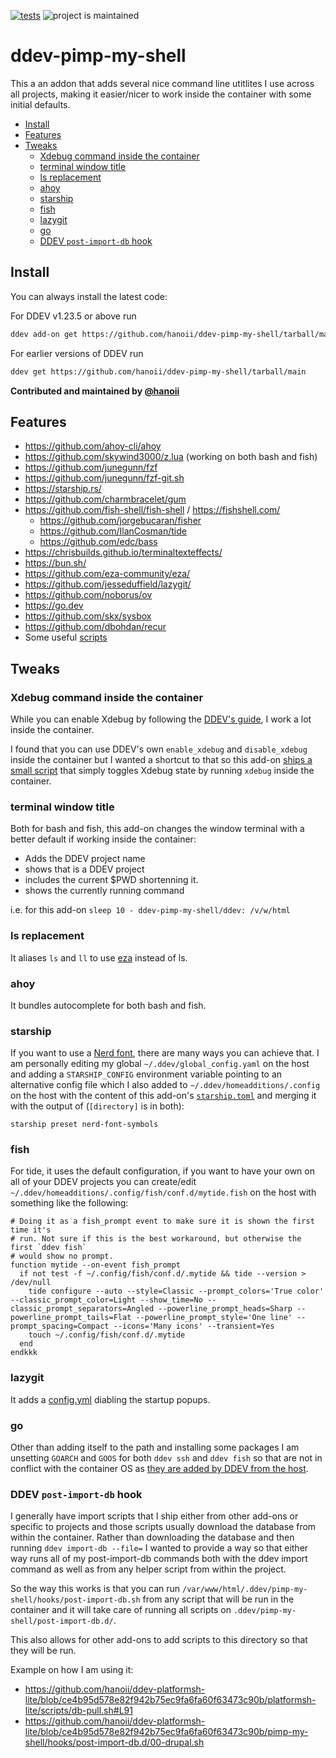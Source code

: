 [![tests](https://github.com/hanoii/ddev-pimp-my-shell/actions/workflows/tests.yml/badge.svg)](https://github.com/hanoii/ddev-pimp-my-shell/actions/workflows/tests.yml)
![project is maintained](https://img.shields.io/maintenance/yes/2024.svg)

# ddev-pimp-my-shell <!-- omit in toc -->

This a an addon that adds several nice command line utitlites I use across all
projects, making it easier/nicer to work inside the container with some initial
defaults.

<!-- toc -->

- [Install](#install)
- [Features](#features)
- [Tweaks](#tweaks)
  * [Xdebug command inside the container](#xdebug-command-inside-the-container)
  * [terminal window title](#terminal-window-title)
  * [ls replacement](#ls-replacement)
  * [ahoy](#ahoy)
  * [starship](#starship)
  * [fish](#fish)
  * [lazygit](#lazygit)
  * [go](#go)
  * [DDEV `post-import-db` hook](#ddev-post-import-db-hook)

<!-- tocstop -->

## Install

You can always install the latest code:

For DDEV v1.23.5 or above run

```sh
ddev add-on get https://github.com/hanoii/ddev-pimp-my-shell/tarball/main
```

For earlier versions of DDEV run

```sh
ddev get https://github.com/hanoii/ddev-pimp-my-shell/tarball/main
```

**Contributed and maintained by [@hanoii](https://github.com/hanoii)**

## Features

- https://github.com/ahoy-cli/ahoy
- https://github.com/skywind3000/z.lua (working on both bash and fish)
- https://github.com/junegunn/fzf
- https://github.com/junegunn/fzf-git.sh
- https://starship.rs/
- https://github.com/charmbracelet/gum
- https://github.com/fish-shell/fish-shell / https://fishshell.com/
  - https://github.com/jorgebucaran/fisher
  - https://github.com/IlanCosman/tide
  - https://github.com/edc/bass
- https://chrisbuilds.github.io/terminaltexteffects/
- https://bun.sh/
- https://github.com/eza-community/eza/
- https://github.com/jesseduffield/lazygit/
- https://github.com/noborus/ov
- https://go.dev
- https://github.com/skx/sysbox
- https://github.com/dbohdan/recur
- Some useful [scripts](pimp-my-shell/scripts)

## Tweaks

### Xdebug command inside the container

While you can enable Xdebug by following the [DDEV's guide][ddev-xdebug], I work
a lot inside the container.

I found that you can use DDEV's own `enable_xdebug` and `disable_xdebug` inside
the container but I wanted a shortcut to that so this add-on
[ships a small script](homeadditions/.local/bin/xdebug) that simply toggles
Xdebug state by running `xdebug` inside the container.

[ddev-xdebug]:
  https://ddev.readthedocs.io/en/stable/users/debugging-profiling/step-debugging/

### terminal window title

Both for bash and fish, this add-on changes the window terminal with a better
default if working inside the container:

- Adds the DDEV project name
- shows that is a DDEV project
- includes the current $PWD shortenning it.
- shows the currently running command

i.e. for this add-on `sleep 10 - ddev-pimp-my-shell/ddev: /v/w/html`

### ls replacement

It aliases `ls` and `ll` to use [eza](https://github.com/eza-community/eza/)
instead of ls.

### ahoy

It bundles autocomplete for both bash and fish.

### starship

If you want to use a [Nerd font](https://starship.rs/presets/nerd-font), there
are many ways you can achieve that. I am personally editing my global
`~/.ddev/global_config.yaml` on the host and adding a `STARSHIP_CONFIG`
environment variable pointing to an alternative config file which I also added
to `~/.ddev/homeadditions/.config` on the host with the content of this add-on's
[`starship.toml`](homeadditions/.config/starship.toml) and merging it with the
output of (`[directory]` is in both):

```
starship preset nerd-font-symbols
```

### fish

For tide, it uses the default configuration, if you want to have your own on all
of your DDEV projects you can create/edit
`~/.ddev/homeadditions/.config/fish/conf.d/mytide.fish` on the host with
something like the following:

```fish
# Doing it as a fish_prompt event to make sure it is shown the first time it's
# run. Not sure if this is the best workaround, but otherwise the first `ddev fish`
# would show no prompt.
function mytide --on-event fish_prompt
  if not test -f ~/.config/fish/conf.d/.mytide && tide --version > /dev/null
    tide configure --auto --style=Classic --prompt_colors='True color' --classic_prompt_color=Light --show_time=No --classic_prompt_separators=Angled --powerline_prompt_heads=Sharp --powerline_prompt_tails=Flat --powerline_prompt_style='One line' --prompt_spacing=Compact --icons='Many icons' --transient=Yes
    touch ~/.config/fish/conf.d/.mytide
  end
endkkk
```

### lazygit

It adds a [config.yml](homeadditions/.config/lazygit/config.yml) diabling the
startup popups.

### go

Other than adding itself to the path and installing some packages I am unsetting
`GOARCH` and `GOOS` for both `ddev ssh` and `ddev fish` so that are not in
conflict with the container OS as
[they are added by DDEV from the host](https://github.com/ddev/ddev/issues/6748).

### DDEV `post-import-db` hook

I generally have import scripts that I ship either from other add-ons or
specific to projects and those scripts usually download the database from within
the container. Rather than downloading the database and then running
`ddev import-db --file=` I wanted to provide a way so that either way runs all
of my post-import-db commands both with the ddev import command as well as from
any helper script from within the project.

So the way this works is that you can run
`/var/www/html/.ddev/pimp-my-shell/hooks/post-import-db.sh` from any script that
will be run in the container and it will take care of running all scripts on
`.ddev/pimp-my-shell/post-import-db.d/`.

This also allows for other add-ons to add scripts to this directory so that they
will be run.

Example on how I am using it:

- https://github.com/hanoii/ddev-platformsh-lite/blob/ce4b95d578e82f942b75ec9fa6fa60f63473c90b/platformsh-lite/scripts/db-pull.sh#L91
- https://github.com/hanoii/ddev-platformsh-lite/blob/ce4b95d578e82f942b75ec9fa6fa60f63473c90b/pimp-my-shell/hooks/post-import-db.d/00-drupal.sh
